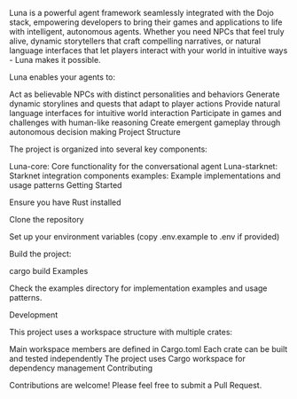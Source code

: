 Luna is a powerful agent framework seamlessly integrated with the Dojo stack, empowering developers to bring their games and applications to life with intelligent, autonomous agents. Whether you need NPCs that feel truly alive, dynamic storytellers that craft compelling narratives, or natural language interfaces that let players interact with your world in intuitive ways - Luna makes it possible.

Luna enables your agents to:

Act as believable NPCs with distinct personalities and behaviors
Generate dynamic storylines and quests that adapt to player actions
Provide natural language interfaces for intuitive world interaction
Participate in games and challenges with human-like reasoning
Create emergent gameplay through autonomous decision making
Project Structure

The project is organized into several key components:

Luna-core: Core functionality for the conversational agent
Luna-starknet: Starknet integration components
examples: Example implementations and usage patterns
Getting Started

Ensure you have Rust installed

Clone the repository

Set up your environment variables (copy .env.example to .env if provided)

Build the project:

cargo build
Examples

Check the examples directory for implementation examples and usage patterns.

Development

This project uses a workspace structure with multiple crates:

Main workspace members are defined in Cargo.toml
Each crate can be built and tested independently
The project uses Cargo workspace for dependency management
Contributing

Contributions are welcome! Please feel free to submit a Pull Request.
